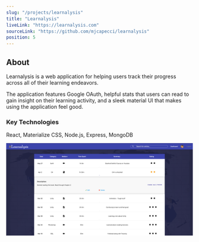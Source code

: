 ```yaml
---
slug: "/projects/learnalysis"
title: "Learnalysis"
liveLink: "https://learnalysis.com"
sourceLink: "https://github.com/mjcapecci/learnalysis"
position: 5
---
```


## About

Learnalysis is a web application for helping users track their progress across all of their learning endeavors.

The application features Google OAuth, helpful stats that users can read to gain insight on their learning activity, and a sleek material UI that makes using the application feel good.

### Key Technologies

React, Materialize CSS, Node.js, Express, MongoDB

![Learnalysis](../images/learnalysisPreview.gif)
